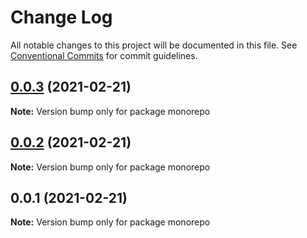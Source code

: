 # Change Log

All notable changes to this project will be documented in this file.
See [Conventional Commits](https://conventionalcommits.org) for commit guidelines.

## [0.0.3](https://github.com/petermikitsh/lerna-yarn-test/compare/v0.0.2...v0.0.3) (2021-02-21)

**Note:** Version bump only for package monorepo





## [0.0.2](https://github.com/petermikitsh/lerna-yarn-test/compare/v0.0.1...v0.0.2) (2021-02-21)

**Note:** Version bump only for package monorepo





## 0.0.1 (2021-02-21)

**Note:** Version bump only for package monorepo
